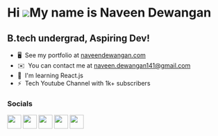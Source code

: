 Hi ![](https://user-images.githubusercontent.com/18350557/176309783-0785949b-9127-417c-8b55-ab5a4333674e.gif)My name is Naveen Dewangan
=======================================================================================================================================

B.tech undergrad, Aspiring Dev!
-------------------------------

* 🖥️  See my portfolio at [naveendewangan.com](http://https://naveendewangan.super.site/)
* ✉️  You can contact me at [naveen.dewangan141@gmail.com](mailto:naveen.dewangan141@gmail.com)
* 🧠  I'm learning React.js
* ⚡  Tech Youtube Channel with 1k+ subscribers


### Socials

<p align="left"> <a href="https://www.github.com/naveendwgn" target="_blank" rel="noreferrer"><img src="https://raw.githubusercontent.com/danielcranney/readme-generator/main/public/icons/socials/github-dark.svg" width="32" height="32" /></a> <a href="http://www.instagram.com/naveenxig" target="_blank" rel="noreferrer"><img src="https://raw.githubusercontent.com/danielcranney/readme-generator/main/public/icons/socials/instagram.svg" width="32" height="32" /></a> <a href="https://www.linkedin.com/in/naveendewangan" target="_blank" rel="noreferrer"><img src="https://raw.githubusercontent.com/danielcranney/readme-generator/main/public/icons/socials/linkedin.svg" width="32" height="32" /></a> <a href="https://www.twitter.com/naveenfu" target="_blank" rel="noreferrer"><img src="https://raw.githubusercontent.com/danielcranney/readme-generator/main/public/icons/socials/twitter.svg" width="32" height="32" /></a> <a href="https://www.youtube.com/c/NaveenDewanganYT" target="_blank" rel="noreferrer"><img src="https://raw.githubusercontent.com/danielcranney/readme-generator/main/public/icons/socials/youtube.svg" width="32" height="32" /></a></p>
